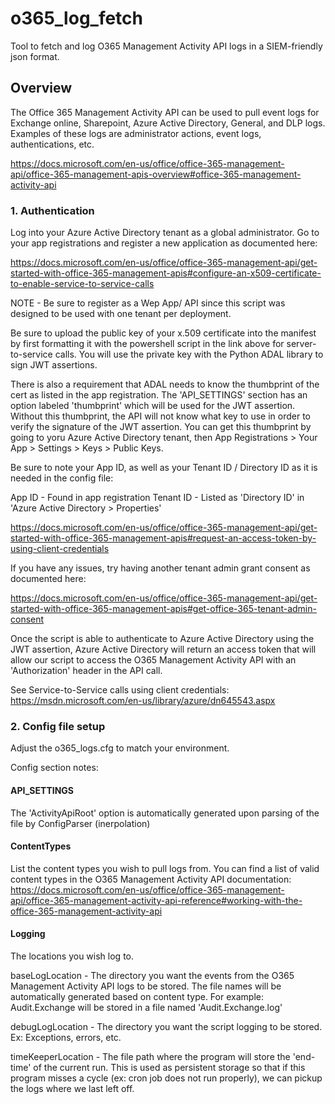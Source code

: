 # o365_log_fetch
Tool to fetch and log O365 Management Activity API logs in a SIEM-friendly json format.

## Overview

The Office 365 Management Activity API can be used to pull event logs for Exchange online, Sharepoint, Azure Active Directory, General, and DLP logs. Examples of these logs are administrator actions, event logs, authentications, etc.

https://docs.microsoft.com/en-us/office/office-365-management-api/office-365-management-apis-overview#office-365-management-activity-api

### 1. Authentication

Log into your Azure Active Directory tenant as a global administrator. Go to your app registrations and register a new application as documented here:

https://docs.microsoft.com/en-us/office/office-365-management-api/get-started-with-office-365-management-apis#configure-an-x509-certificate-to-enable-service-to-service-calls

NOTE - Be sure to register as a Wep App/ API since this script was designed to be used with one tenant per deployment.

Be sure to upload the public key of your x.509 certificate into the manifest by first formatting it with the powershell script in the link above for server-to-service calls. You will use the private key with the Python ADAL library to sign JWT assertions.

There is also a requirement that ADAL needs to know the thumbprint of the cert as listed in the app registration. The 'API_SETTINGS' section has an option labeled 'thumbprint' which will be used for the JWT assertion.  Without this thumbprint, the API will not know what key to use in order to verify the signature of the JWT assertion. You can get this thumbprint by going to yoru Azure Active Directory tenant, then App Registrations > Your App > Settings > Keys > Public Keys.

Be sure to note your App ID, as well as your Tenant ID / Directory ID as it is needed in the config file:

  App ID - Found in app registration
  Tenant ID - Listed as 'Directory ID' in 'Azure Active Directory > Properties'

https://docs.microsoft.com/en-us/office/office-365-management-api/get-started-with-office-365-management-apis#request-an-access-token-by-using-client-credentials

If you have any issues, try having another tenant admin grant consent as documented here:

https://docs.microsoft.com/en-us/office/office-365-management-api/get-started-with-office-365-management-apis#get-office-365-tenant-admin-consent

Once the script is able to authenticate to Azure Active Directory using the JWT assertion, Azure Active Directory will return an access token that will allow our script to access the O365 Management Activity API with an 'Authorization' header in the API call.

See Service-to-Service calls using client credentials:  https://msdn.microsoft.com/en-us/library/azure/dn645543.aspx

### 2. Config file setup

Adjust the o365_logs.cfg to match your environment.

Config section notes:

#### API_SETTINGS
The 'ActivityApiRoot' option is automatically generated upon parsing of the file by ConfigParser (inerpolation)
 
#### ContentTypes
List the content types you wish to pull logs from. You can find a list of valid content types in the O365 Management Activity API documentation: https://docs.microsoft.com/en-us/office/office-365-management-api/office-365-management-activity-api-reference#working-with-the-office-365-management-activity-api

#### Logging
The locations you wish log to.

  baseLogLocation - The directory you want the events from the O365 Management Activity API logs to be stored. The file names will be automatically generated based on content type.  For example: Audit.Exchange will be stored in a file named 'Audit.Exchange.log'
  
  debugLogLocation - The directory you want the script logging to be stored. Ex: Exceptions, errors, etc.
  
  timeKeeperLocation -  The file path where the program will store the 'end-time' of the current run. This is used as persistent storage so that if this program misses a cycle (ex: cron job does not run properly), we can pickup the logs where we last left off.
